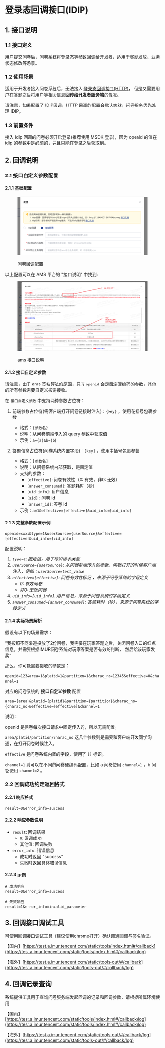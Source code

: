 # 登录态回调接口(IDIP)

## 1. 接口说明

### 1.1 接口定义

用户提交问卷后，问卷系统将登录态等参数回调给开发者，适用于奖励发放、业务状态修改等场景。

### 1.2 使用场景

适用于开发者接入问卷系统后，无法接入 [登录态回调接口(HTTP)](deng-lu-tai-hui-tiao-jie-kou.md)， 但是又需要用户在答题之后将用户等相关信息**回传给开发者服务端**的情况。

请注意，如果配置了 IDIP回调，HTTP 回调的配置会默认失效，问卷服务优先处理 IDIP。

### 1.3 前置条件

接入 idip 回调的问卷必须开启登录(推荐使用 MSDK 登录)，因为 openid 的值在 idip 的参数中是必须的，并且只能在登录之后获取到。

## 2. 回调说明

### 2.1 接口自定义参数配置

#### 2.1.1 基础配置

<figure><img src="../.gitbook/assets/Sp_2025-04-23_11-24-32.png" alt=""><figcaption><p>问卷回调配置</p></figcaption></figure>

以上配置可以在 AMS 平台的 "接口说明" 中找到:&#x20;

<figure><img src="../.gitbook/assets/Sp_2025-04-23_11-30-24_mosaic.png" alt=""><figcaption><p>ams 接口说明</p></figcaption></figure>

#### 2.1.2 接口自定义参数

请注意，由于 ams 签名算法的原因，只有 `openid` 会是固定硬编码的参数，其他的所有参数需要自定义按需接收。

在 `接口自定义参数` 中支持两种参数占位符：

1.  前端参数占位符(需客户端打开问卷链接时注入)：`{key}` ，使用花括号包裹参数

    * 格式：`{参数名}`&#x20;
    * 说明：从问卷前端传入的 query 参数中获取值
    * 示例：`a={a}&b={b}`


2. 答题信息占位符(问卷系统内置字段)：`[key]` ，使用中括号包裹参数
   * 格式：`[参数名]`&#x20;
   * 说明：从问卷系统内部获取，是固定值
   * 支持的参数：
     * `[effective]`: 问卷有效性（0: 有效，非0: 无效）
     * `[answer_consumed]`: 答题耗时（秒）
     * `[uid_info]`: 用户信息
     * `[sid]:` 问卷 id
     * `[answer_id]`: 答卷 id
   * 示例：`a=1&effective=[effective]&uid_info=[uid_info]`

#### 2.1.3 完整参数配置示例

```
openid=xxxx&type=1&userSource={userSource}&effective=[effective]&uid_info=[uid_info]
```

配置说明：

1. _`type=1`: 固定值，用于标识请求类型_
2. _`userSource={userSource}`: 从问卷前端传入的参数，问卷打开的时候客户端注入，例如：`userSource=test_value`_
3. _`effective=[effective]`: 问卷有效性标记 ，来源于问卷系统的字段定义_
   * _0: 有效问卷_
   * _非0: 无效问卷_
4. _`uid_info=[uid_info]`: 用户信息，来源于问卷系统的字段定义_
5. _`answer_consumed=[answer_consumed]`: 答题耗时（秒），来源于问卷系统的字段定义_

#### 2.1.4 实际场景解析

假设有以下的场景需求：

“我按照不同渠道投放了2份问卷，我需要在玩家答题之后，关闭问卷入口的红点信息，并需要根据IMUR问卷系统对玩家答案是否有效的判断， 然后给该玩家发奖”

那么，你可能需要接收的参数是：

`openid=123&area=1&platid=1&partition=1&charac_no=12345&effective=0&channel=1`&#x20;

对应的问卷系统的 **接口自定义参数** 配置

`area={area}&platid={platid}&partition={partition}&charac_no={charac_no}&effective=[effective]&channel=1`&#x20;

说明：

openid 是问卷每次接口请求中固定传入的，所以无需配置。

`area/platid/partition/charac_no` 这几个参数则是需要和客户端开发同学沟通，在打开问卷时候注入。

`effective` 是问卷系统内置的字段，使用了 `[]` 标识。

`channel=1` 则可以在不同的问卷硬编码配置，比如 a 问卷使用 `channel=1` ，b 问卷使用 `channel=2` 。

### 2.2 回调成功约定返回格式

#### 2.2.1 响应格式

```
result=0&error_info=success
```

#### 2.2.2 响应参数说明

* `result`: 回调结果
  * `0`: 回调成功
  * 其他值: 回调失败
* `error_info`: 错误信息
  * 成功时返回 "success"
  * 失败时返回具体错误信息

#### 2.2.3 示例

```
# 成功响应
result=0&error_info=success

# 失败响应
result=1&error_info=invalid_parameter
```

## 3. 回调接口调试工具

可使用回调接口调试工具（建议使用chrome打开）确认调通回调与签名验证。

【国内】[https://test.a.imur.tencent.com/static/tools/index.html#/callback](https://test.a.imur.tencent.com/static/tools/index.html#/callback/log)

【海外】[https://test.a.imur.tencent.com/static/tools-out/#/callback](https://test.a.imur.tencent.com/static/tools-out/#/callback/log)

## 4. 回调记录查询

系统提供工具用于查询问卷服务端发起回调的记录和回调参数，请根据所属环境使用

【国内】[https://test.a.imur.tencent.com/static/tools/index.html#/callback/log](https://test.a.imur.tencent.com/static/tools/index.html#/callback/log)

【海外】[https://test.a.imur.tencent.com/static/tools-out/#/callback/log](https://test.a.imur.tencent.com/static/tools-out/#/callback/log)
